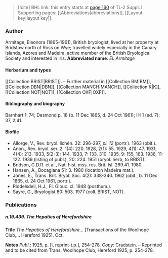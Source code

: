 > [!cite] BHL link: this entry starts at [page 160](https://www.biodiversitylibrary.org/page/33264887) of TL-2 Suppl. I.
> Supporting pages: [[Abbreviations|abbreviations]], [[Layout key|layout key]].

### Author

Armitage, Eleonora (1865-1961), British bryologist, lived at her property at Bridstow north of Ross on Wye; travelled widely especially in the Canary Islands, Azores and Madeira, active member of the British Bryological Society and interested in Iris. 
**Abbreviated name**: *El. Armitage*

#### Herbarium and types

[[Collection BRIST|BRIST]]. – Further material in [[Collection BM|BM]], [[Collection DBN|DBN]], [[Collection MANCH|MANCH]], [[Collection K|K]], [[Collection NOT|NOT]], [[Collection OXF|OXF]].

#### Bibliography and biography

Barnhart 1: 74; Desmond p. 18 (b. 11 Dec 1865, d. 24 Oct 1961); IH 1 (ed. 7): 37, 2:41.

#### Biofile

- Allorge, V., Rev. bryol. lichén. 32: 296-297, *pl. 12* (portr.). 1963 (obit.).
- Anon., Rev. bryol. ser. 2. 1(4): 220. 1928, 2(1): 55. 1929, 4(1): 47. 1931, 4(4): 213. 1933, 5(2-3): 144. 1933, 7: 133, 310. 1935, 9: 155, 163. 1936, 11: 122. 1939 (listing of publ.), 20: 224. 1951 (bryol. herb, to BRIST).
- Bridson, G.D.R. et al., Nat. hist. mss. res. Brit. Isl. 269.41. 1980.
- Hansen, A., Bocagiana 51: 3. 1980 (location Madeira mat.).
- Jones, E., Trans. Brit. Bryol. Soc. 4(2): 338-340. 1962 (obit., b. 11 Dec 1865, d. 24 Oct 1961, portr.).
- Riddelsdell, H.J., Fl. Glouc. cl. 1948 (posthum.).
- Sayre, G., Bryologist 80: 503. 1977 (coll. BRIST, NOT).

### Publications

##### n.19.439. The Hepatics of Herefordshire

**Title**
*The Hepatics of Herefordshire*... \[Transactions of the Woolhope Club,... Hereford 1925\]. Oct.

**Notes**
*Publ*.: 1925, p. \[i, reprint-t.p.\], 254-278. *Copy*: Gradstein. – Reprinted and to be cited from Trans. Woolhope Club, Hereford 1925, p. 254-278.

